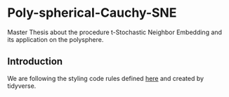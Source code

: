 # Poly-spherical-Cauchy-SNE

Master Thesis about the procedure t-Stochastic Neighbor Embedding and its application on the polysphere.

## Introduction

We are following the styling code rules defined [here](https://style.tidyverse.org/) and created by tidyverse.

